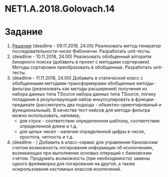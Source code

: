 # NET1.A.2018.Golovach.14

# Задание

1. [Решение](https://github.com/ChristinaGolovach/NET1.A.2018.Golovach.14/blob/master/FibonacciLogic/FibonacciNumbers.cs) (deadline - 09.11.2018, 24.00) Реализовать метод-генератор последовательности чисел Фибоначчи. Разработать unit-тесты.
2. (deadline - 10.11.2018, 24.00) Реализовать обобщенный алгоритм бинарного поиска (добавить в проект с методами сортировки). Методы сортировки преобразовать в обобщенные. Разработать unit-тесты.
3. (deadline - 11.11.2018, 24.00) Добавить в статический класс с обобщенными методами-трансформерами обобщенные методы-фильтры (реализовать как методы расширения) получения из набора данных типа TSource набора данных типа TSource, логику попадания в результирующий набор инкупсулировать в функции-предикате (рассмотреть два подхода - объектно-ориентированый и функциональный). В качестве тест-кейсов для метода-фильтра можно использовать, напимер,
    * для строк - соответствие определенном шаблону, соответствие определенной длине и т.д.
    * для целых чисел - наличие определенной цифры в числе, простота, четность и т.д.
4. (deadline - ) Добавить в класс-сервис для управления банковским счетом возможность логирования информации об исключениях, возникающих при выполнении основых операций с банковским счетом. Продумать возможность (при необходимости) замены одного фреймворка для логирования на другой, а также нсмрользования кастомных классов исключений.
